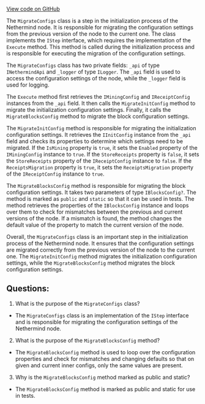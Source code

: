 [View code on GitHub](https://github.com/NethermindEth/nethermind/src/Nethermind/Nethermind.Init/Steps/MigrateConfigs.cs)

The `MigrateConfigs` class is a step in the initialization process of the Nethermind node. It is responsible for migrating the configuration settings from the previous version of the node to the current one. The class implements the `IStep` interface, which requires the implementation of the `Execute` method. This method is called during the initialization process and is responsible for executing the migration of the configuration settings.

The `MigrateConfigs` class has two private fields: `_api` of type `INethermindApi` and `_logger` of type `ILogger`. The `_api` field is used to access the configuration settings of the node, while the `_logger` field is used for logging.

The `Execute` method first retrieves the `IMiningConfig` and `IReceiptConfig` instances from the `_api` field. It then calls the `MigrateInitConfig` method to migrate the initialization configuration settings. Finally, it calls the `MigrateBlocksConfig` method to migrate the block configuration settings.

The `MigrateInitConfig` method is responsible for migrating the initialization configuration settings. It retrieves the `IInitConfig` instance from the `_api` field and checks its properties to determine which settings need to be migrated. If the `IsMining` property is `true`, it sets the `Enabled` property of the `IMiningConfig` instance to `true`. If the `StoreReceipts` property is `false`, it sets the `StoreReceipts` property of the `IReceiptConfig` instance to `false`. If the `ReceiptsMigration` property is `true`, it sets the `ReceiptsMigration` property of the `IReceiptConfig` instance to `true`.

The `MigrateBlocksConfig` method is responsible for migrating the block configuration settings. It takes two parameters of type `IBlocksConfig?`. The method is marked as `public` and `static` so that it can be used in tests. The method retrieves the properties of the `IBlocksConfig` instance and loops over them to check for mismatches between the previous and current versions of the node. If a mismatch is found, the method changes the default value of the property to match the current version of the node.

Overall, the `MigrateConfigs` class is an important step in the initialization process of the Nethermind node. It ensures that the configuration settings are migrated correctly from the previous version of the node to the current one. The `MigrateInitConfig` method migrates the initialization configuration settings, while the `MigrateBlocksConfig` method migrates the block configuration settings.
## Questions: 
 1. What is the purpose of the `MigrateConfigs` class?
- The `MigrateConfigs` class is an implementation of the `IStep` interface and is responsible for migrating the configuration settings of the Nethermind node.

2. What is the purpose of the `MigrateBlocksConfig` method?
- The `MigrateBlocksConfig` method is used to loop over the configuration properties and check for mismatches and changing defaults so that on given and current inner configs, only the same values are present.

3. Why is the `MigrateBlocksConfig` method marked as public and static?
- The `MigrateBlocksConfig` method is marked as public and static for use in tests.